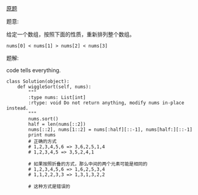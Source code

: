 [原题](https://leetcode.com/problems/wiggle-sort-ii)

题意:

给定一个数组，按照下面的性质，重新排列整个数组。

```
nums[0] < nums[1] > nums[2] < nums[3]
```


题解:

code tells everything.

```
class Solution(object):
    def wiggleSort(self, nums):
        """
        :type nums: List[int]
        :rtype: void Do not return anything, modify nums in-place instead.
        """
        nums.sort()
        half = len(nums[::2])
        nums[::2], nums[1::2] = nums[:half][::-1], nums[half:][::-1]
        print nums
        # 正确的方式
        # 1,2,3,4,5,6 => 3,6,2,5,1,4
        # 1,2,3,4,5 => 3,5,2,4,1
        
        # 如果按照折叠的方式，那么中间的两个元素可能是相同的
        # 1,2,3,4,5,6 => 1,6,2,5,3,4
        # 1,1,2,2,3,3 => 1,3,1,3,2,2
        
        # 这种方式是错误的
        
```